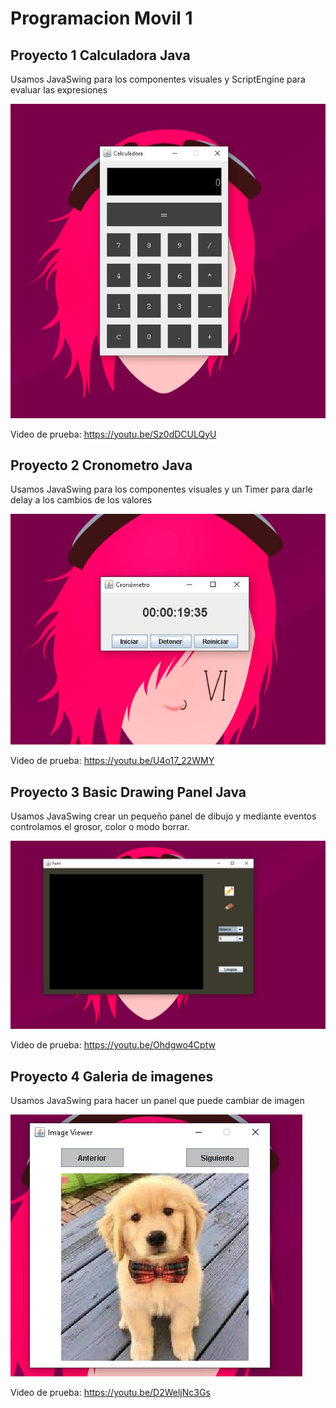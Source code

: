 # Programacion Movil 1

## Proyecto 1 Calculadora Java  

 Usamos JavaSwing para los componentes visuales y ScriptEngine para evaluar las expresiones

![calculadora](Capturas/calculadora.JPG)

Video de prueba:
https://youtu.be/Sz0dDCULQyU

## Proyecto 2 Cronometro Java  

 Usamos JavaSwing para los componentes visuales y un Timer para darle delay a los cambios de los valores

![cronometro](Capturas/cronometro.JPG)

Video de prueba:
https://youtu.be/U4o17_22WMY

## Proyecto 3 Basic Drawing Panel Java 

 Usamos JavaSwing crear un pequeño panel de dibujo y mediante eventos controlamos el grosor, color o modo borrar.

![cronometro](Capturas/draw.jpg)

Video de prueba:
https://youtu.be/Ohdgwo4Cptw


## Proyecto 4 Galeria de imagenes 

 Usamos JavaSwing para hacer un panel que puede cambiar de imagen

![galeria](Capturas/galeria.jpg)

Video de prueba:
https://youtu.be/D2WeljNc3Gs

